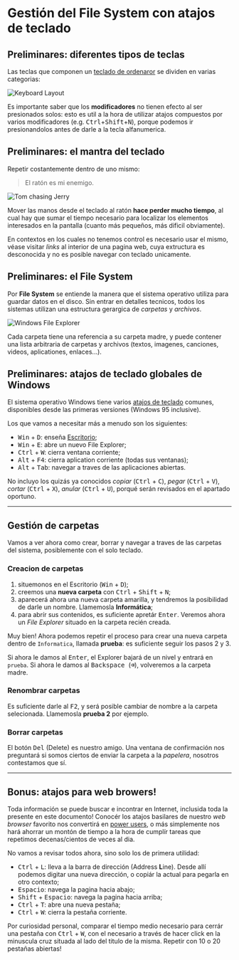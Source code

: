 # Gestión del File System con atajos de teclado

## Preliminares: diferentes tipos de teclas

Las teclas que componen un [teclado de ordenaror](https://en.wikipedia.org/wiki/Keyboard_layout) se dividen en varias categorias:

![Keyboard Layout](https://upload.wikimedia.org/wikipedia/commons/9/9c/ISO_keyboard_%28105%29_QWERTY_UK.svg)

Es importante saber que los **modificadores** no tienen efecto al ser presionados solos: esto es util a la hora de utilizar atajos compuestos por varios modificadores (e.g. <kbd>Ctrl</kbd>+<kbd>Shift</kbd>+<kbd>N</kbd>), porque podemos ir presionandolos antes de darle a la tecla alfanumerica.

## Preliminares: el mantra del teclado

Repetir costantemente dentro de uno mismo:

> El ratón es mi enemigo.

![Tom chasing Jerry](https://upload.wikimedia.org/wikipedia/en/7/74/Tom_and_Jerry_Chuck_Jones.jpg)

Mover las manos desde el teclado al ratón **hace perder mucho tiempo**, al cual hay que sumar el tiempo necesario para localizar los elementos interesados en la pantalla (cuanto más pequeños, más dificil obviamente).

En contextos en los cuales no tenemos control es necesario usar el mismo, véase visitar _links_ al interior de una pagina web, cuya extructura es desconocida y no es posible navegar con teclado unicamente.

## Preliminares: el File System

Por **File System** se entiende la manera que el sistema operativo utiliza para guardar datos en el disco. Sin entrar en detalles tecnicos, todos los sistemas utilizan una estructura gerargica de _carpetas_ y _archivos_.

![Windows File Explorer](http://media.askvg.com/articles/images5/Windows_8_1_This_PC_Explorer.png)

Cada carpeta tiene una referencia a su carpeta madre, y puede contener una lista arbitraria de carpetas y archivos (textos, imagenes, canciones, videos, aplicationes, enlaces...).

## Preliminares: atajos de teclado globales de Windows

El sistema operativo Windows tiene varios [atajos de teclado](https://es.wikipedia.org/wiki/Atajo_de_teclado) comunes, disponibles desde las primeras versiones (Windows 95 inclusive).

Los que vamos a necesitar más a menudo son los siguientes:

- <kbd>Win</kbd> + <kbd>D</kbd>: enseña [Escritorio](https://en.wikipedia.org/wiki/Desktop_metaphor);
- <kbd>Win</kbd> + <kbd>E</kbd>: abre un nuevo File Explorer;
- <kbd>Ctrl</kbd> + <kbd>W</kbd>: cierra ventana corriente;
- <kbd>Alt</kbd> + <kbd>F4</kbd>: cierra aplication corriente (todas sus ventanas);
- <kbd>Alt</kbd> + <kbd>Tab</kbd>: navegar a traves de las aplicaciones abiertas.

No incluyo los quizás ya conocidos _copiar_ (<kbd>Ctrl</kbd> + <kbd>C</kbd>), _pegar_ (<kbd>Ctrl</kbd> + <kbd>V</kbd>), _cortar_ (<kbd>Ctrl</kbd> + <kbd>X</kbd>), _anular_ (<kbd>Ctrl</kbd> + <kbd>U</kbd>), porqué serán revisados en el apartado oportuno.

---

## Gestión de carpetas

Vamos a ver ahora como crear, borrar y navegar a traves de las carpetas del sistema, posiblemente con el solo teclado.

### Creacion de carpetas

1. situemonos en el Escritorio (<kbd>Win</kbd> + <kbd>D</kbd>);
2. creemos una **nueva carpeta** con <kbd>Ctrl</kbd> + <kbd>Shift</kbd> + <kbd>N</kbd>;
3. aparecerá ahora una nueva carpeta amarilla, y tendremos la posibilidad de darle un nombre. Llamemosla **Informática**;
4. para abrír sus contenidos, es suficiente apretár <kbd>Enter</kbd>. Veremos ahora un _File Explorer_ situado en la carpeta recién creada.

Muy bien! Ahora podemos repetir el proceso para crear una nueva carpeta dentro de `Informatica`, llamada **prueba**: es suficiente seguir los pasos 2 y 3.

Si ahora le damos al <kbd>Enter</kbd>, el Explorer bajará de un nivel y entrará en `prueba`. Si ahora le damos al <kbd>Backspace </kbd> (<kbd>⌫</kbd>), volveremos a la carpeta madre.

### Renombrar carpetas

Es suficiente darle al <kbd>F2</kbd>, y será posible cambiar de nombre a la carpeta selecionada. Llamemosla **prueba 2** por ejemplo.

### Borrar carpetas

El botón <kbd>Del</kbd> (Delete) es nuestro amigo. Una ventana de confirmación nos preguntará si somos ciertos de enviar la carpeta a la _papelera_, nosotros contestamos que sí.

---

## Bonus: atajos para web browers!

Toda información se puede buscar e incontrar en Internet, inclusida toda la presente en este documento! Conocér los atajos basilares de nuestro _web browser_ favorito nos convertirá en [power users](https://en.wikipedia.org/wiki/Power_user), o más simplemente nos hará ahorrar un montón de tiempo a la hora de cumplír tareas que repetimos decenas/cientos de veces al dia.

No vamos a revisar todos ahora, sino solo los de primera utilidad:

- <kbd>Ctrl</kbd> + <kbd>L</kbd>: lleva a la barra de dirección (Address <strong>L</strong>ine). Desde allí podemos digitar una nueva dirección, o copiár la actual para pegarla en otro contexto;
- <kbd>Espacio</kbd>: navega la pagina hacia abajo;
- <kbd>Shift</kbd> + <kbd>Espacio</kbd>: navega la pagina hacia arriba;
- <kbd>Ctrl</kbd> + <kbd>T</kbd>: abre una nueva pestaña;
- <kbd>Ctrl</kbd> + <kbd>W</kbd>: cierra la pestaña corriente.

Por curiosidad personal, comparar el tiempo medio necesario para cerrár una pestaña con <kbd>Ctrl</kbd> + <kbd>W</kbd>, con el necesario a través de hacer click en la minuscula cruz situada al lado del titulo de la misma. Repetir con 10 o 20 pestañas abiertas!
